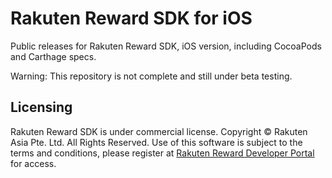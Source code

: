 # Rakuten Reward SDK for iOS

Public releases for Rakuten Reward SDK, iOS version, including CocoaPods and Carthage specs.

Warning: This repository is not complete and still under beta testing.

## Licensing

Rakuten Reward SDK is under commercial license. Copyright © Rakuten Asia Pte. Ltd. All Rights Reserved. Use of this software is subject to the terms and conditions, please register at [Rakuten Reward Developer Portal](https://developer.reward.gl.rakuten.co.jp/main) for access.